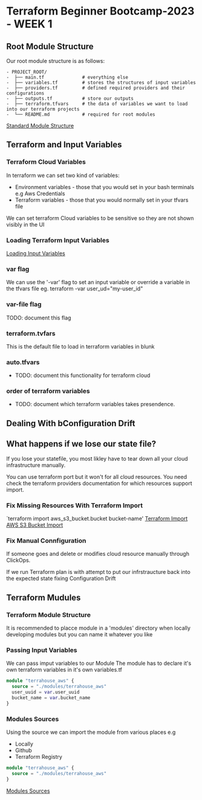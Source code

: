 # Terraform Beginner Bootcamp-2023 - WEEK 1

## Root Module Structure

Our root module structure is as follows:

```
- PROJECT_ROOT/
-  ├── main.tf              # everything else
-  ├── variables.tf         # stores the structures of input variables
-  ├── providers.tf         # defined required providers and their configurations
-  ├── outputs.tf           # store our outputs
-  ├── terraform.tfvars     # the data of variables we want to load into our terraform projects
-  └── README.md            # required for root modules
```



[Standard Module Structure](https://developer.hashicorp.com/terraform/language/modules/develop/structure)

## Terraform and Input Variables
### Terraform Cloud Variables
In terraform we can set two kind of variables:
- Environment variables - those that you would set in your bash terminals e.g Aws Credentials
- Terraform variables - those that you would normally set in your tfvars file

We can set terraform Cloud variables to be sensitive so they are not shown visibly in the UI

### Loading Terraform Input Variables
[Loading Input Variables](https://developer.hashicorp.com/terraform/language/values/variables)
### var flag
We can use the '-var' flag to set an input variable or override a variable in the tfvars file eg. terraform -var user_ud="my-user_id"

### var-file flag
TODO: document this flag

### terraform.tvfars
This is the default file to load in terraform variables in blunk

### auto.tfvars
- TODO: document this functionality for terraform cloud

### order of terraform variables
- TODO: document which terraform variables takes presendence.

## Dealing With bConfiguration Drift
## What happens if we lose our state file?
If you lose your statefile, you most likley have to tear down all your cloud infrastructure manually.

You can use terraform port but it won't for all cloud resources. You need check the terraform providers documentation for which resources support import.


### Fix Missing Resources With Terraform Import 
`terraform import aws_s3_bucket.bucket bucket-name'
[Terraform Import AWS S3 Bucket Import](https://developer.hashicorp.com/terraform/cli/import)

### Fix Manual Connfiguration
If someone goes and delete or modifies cloud resource manually through ClickOps.

If we run Terraform plan is with attempt to put our infrstraucture back into the expected state fixing Configuration Drift

## Terraform Mudules

### Terraform Module Structure
It is recommended to placce module in a 'modules' directory when locally developing modules but you can name it whatever you like

### Passing Input Variables
We can pass imput variables to our Module
The module has to declare it's own terraform variables in it's own variables.tf
```tf
module "terrahouse_aws" {
  source = "./modules/terrahouse_aws"
  user_uuid = var.user_uuid
  bucket_name = var.bucket_name
}
```

### Modules Sources
Using the source we can import the module from various places e.g
- Locally
- Github
- Terraform Registry
```tf
module "terrahouse_aws" {
  source = "./modules/terrahouse_aws"
}
```

[Modules Sources](https://developer.hashicorp.com/terraform/language/modules/sources)
